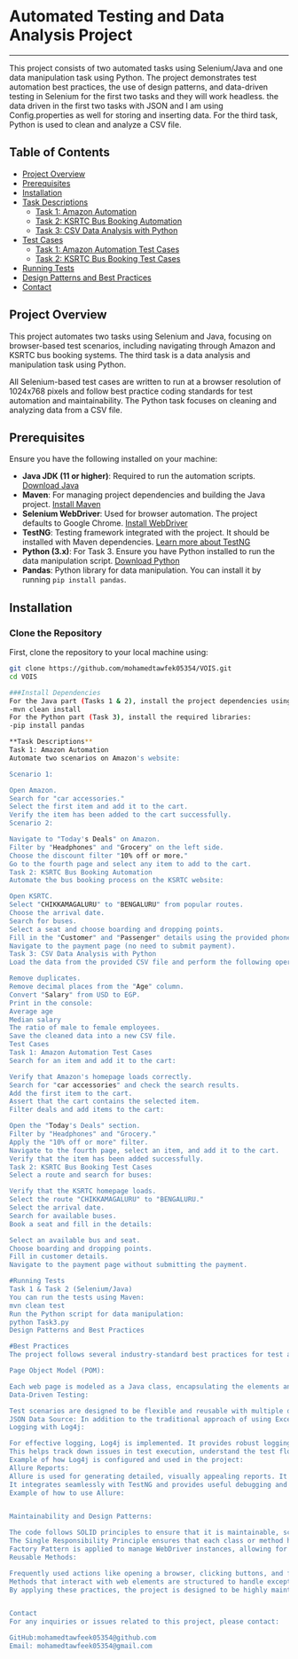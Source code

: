 # Automated Testing and Data Analysis Project
--------------------------------------------
This project consists of two automated tasks using Selenium/Java and one data manipulation task using Python. The project demonstrates test automation best practices, the use of design patterns, and data-driven testing in Selenium for the first two tasks and they will work headless. the data driven in the first two tasks with JSON and I am using Config.properties as well for storing and inserting data. For the third task, Python is used to clean and analyze a CSV file.

## Table of Contents
- [Project Overview](#project-overview)
- [Prerequisites](#prerequisites)
- [Installation](#installation)
- [Task Descriptions](#task-descriptions)
  - [Task 1: Amazon Automation](#task-1-amazon-automation)
  - [Task 2: KSRTC Bus Booking Automation](#task-2-ksrtc-bus-booking-automation)
  - [Task 3: CSV Data Analysis with Python](#task-3-csv-data-analysis-with-python)
- [Test Cases](#test-cases)
  - [Task 1: Amazon Automation Test Cases](#task-1-amazon-automation-test-cases)
  - [Task 2: KSRTC Bus Booking Test Cases](#task-2-ksrtc-bus-booking-test-cases)
- [Running Tests](#running-tests)
- [Design Patterns and Best Practices](#design-patterns-and-best-practices)
- [Contact](#contact)

## Project Overview
This project automates two tasks using Selenium and Java, focusing on browser-based test scenarios, including navigating through Amazon and KSRTC bus booking systems. The third task is a data analysis and manipulation task using Python.

All Selenium-based test cases are written to run at a browser resolution of 1024x768 pixels and follow best practice coding standards for test automation and maintainability. The Python task focuses on cleaning and analyzing data from a CSV file.

## Prerequisites
Ensure you have the following installed on your machine:

- **Java JDK (11 or higher)**: Required to run the automation scripts. [Download Java](https://www.oracle.com/java/technologies/javase-jdk11-downloads.html)
- **Maven**: For managing project dependencies and building the Java project. [Install Maven](https://maven.apache.org/install.html)
- **Selenium WebDriver**: Used for browser automation. The project defaults to Google Chrome. [Install WebDriver](https://www.selenium.dev/documentation/webdriver/getting_started/install_drivers/)
- **TestNG**: Testing framework integrated with the project. It should be installed with Maven dependencies. [Learn more about TestNG](https://testng.org/doc/documentation-main.html)
- **Python (3.x)**: For Task 3. Ensure you have Python installed to run the data manipulation script. [Download Python](https://www.python.org/downloads/)
- **Pandas**: Python library for data manipulation. You can install it by running `pip install pandas`.

## Installation
### Clone the Repository
First, clone the repository to your local machine using:
```bash
git clone https://github.com/mohamedtawfek05354/VOIS.git
cd VOIS

###Install Dependencies
For the Java part (Tasks 1 & 2), install the project dependencies using Maven:
-mvn clean install
For the Python part (Task 3), install the required libraries:
-pip install pandas

**Task Descriptions**
Task 1: Amazon Automation
Automate two scenarios on Amazon's website:

Scenario 1:

Open Amazon.
Search for "car accessories."
Select the first item and add it to the cart.
Verify the item has been added to the cart successfully.
Scenario 2:

Navigate to "Today's Deals" on Amazon.
Filter by "Headphones" and "Grocery" on the left side.
Choose the discount filter "10% off or more."
Go to the fourth page and select any item to add to the cart.
Task 2: KSRTC Bus Booking Automation
Automate the bus booking process on the KSRTC website:

Open KSRTC.
Select "CHIKKAMAGALURU" to "BENGALURU" from popular routes.
Choose the arrival date.
Search for buses.
Select a seat and choose boarding and dropping points.
Fill in the "Customer" and "Passenger" details using the provided phone number 6789125987.
Navigate to the payment page (no need to submit payment).
Task 3: CSV Data Analysis with Python
Load the data from the provided CSV file and perform the following operations:

Remove duplicates.
Remove decimal places from the "Age" column.
Convert "Salary" from USD to EGP.
Print in the console:
Average age
Median salary
The ratio of male to female employees.
Save the cleaned data into a new CSV file.
Test Cases
Task 1: Amazon Automation Test Cases
Search for an item and add it to the cart:

Verify that Amazon's homepage loads correctly.
Search for "car accessories" and check the search results.
Add the first item to the cart.
Assert that the cart contains the selected item.
Filter deals and add items to the cart:

Open the "Today's Deals" section.
Filter by "Headphones" and "Grocery."
Apply the "10% off or more" filter.
Navigate to the fourth page, select an item, and add it to the cart.
Verify that the item has been added successfully.
Task 2: KSRTC Bus Booking Test Cases
Select a route and search for buses:

Verify that the KSRTC homepage loads.
Select the route "CHIKKAMAGALURU" to "BENGALURU."
Select the arrival date.
Search for available buses.
Book a seat and fill in the details:

Select an available bus and seat.
Choose boarding and dropping points.
Fill in customer details.
Navigate to the payment page without submitting the payment.

#Running Tests
Task 1 & Task 2 (Selenium/Java)
You can run the tests using Maven:
mvn clean test
Run the Python script for data manipulation:
python Task3.py
Design Patterns and Best Practices

#Best Practices
The project follows several industry-standard best practices for test automation and incorporates key design patterns and frameworks to ensure maintainability, scalability, and efficiency. Below are the key practices applied:

Page Object Model (POM):

Each web page is modeled as a Java class, encapsulating the elements and behaviors associated with that page. This pattern promotes code reusability and better separation of concerns.
Data-Driven Testing:

Test scenarios are designed to be flexible and reusable with multiple data sets by implementing TestNG’s @DataProvider. This allows the test cases to be parameterized, reducing duplication and increasing test coverage.
JSON Data Source: In addition to the traditional approach of using Excel or CSV, this project also demonstrates data-driven testing using JSON as the input data source. JSON files are parsed to supply data to test cases, enabling flexible and structured test case design.
Logging with Log4j:

For effective logging, Log4j is implemented. It provides robust logging capabilities, ensuring that each test execution is thoroughly documented with relevant info, debug, warning, and error logs.
This helps track down issues in test execution, understand the test flow, and generate clear logs for debugging.
Example of how Log4j is configured and used in the project:
Allure Reports:
Allure is used for generating detailed, visually appealing reports. It captures important test execution details, including step-by-step results, screenshots on failure, and a complete overview of passed, failed, and skipped tests.
It integrates seamlessly with TestNG and provides useful debugging and test-reporting insights.
Example of how to use Allure:


Maintainability and Design Patterns:

The code follows SOLID principles to ensure that it is maintainable, scalable, and easy to extend.
The Single Responsibility Principle ensures that each class or method has a well-defined purpose, enhancing the maintainability and readability of the codebase.
Factory Pattern is applied to manage WebDriver instances, allowing for flexible browser configurations and parallel execution.
Reusable Methods:

Frequently used actions like opening a browser, clicking buttons, and form-filling are encapsulated into reusable methods to avoid duplication and improve efficiency.
Methods that interact with web elements are structured to handle exceptions and wait for elements dynamically, making the tests more stable and robust.
By applying these practices, the project is designed to be highly maintainable, easy to extend, and robust, ensuring that test scripts are adaptable to changing requirements or applications.


Contact
For any inquiries or issues related to this project, please contact:

GitHub:mohamedtawfeek05354@github.com
Email: mohamedtawfeek05354@gmail.com
